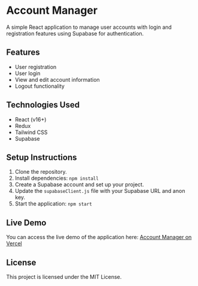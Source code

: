 # Account Manager

A simple React application to manage user accounts with login and registration features using Supabase for authentication.

## Features
- User registration
- User login
- View and edit account information
- Logout functionality

## Technologies Used
- React (v16+)
- Redux
- Tailwind CSS
- Supabase

## Setup Instructions
1. Clone the repository.
2. Install dependencies: `npm install`
3. Create a Supabase account and set up your project.
4. Update the `supabaseClient.js` file with your Supabase URL and anon key.
5. Start the application: `npm start`

## Live Demo
You can access the live demo of the application here: [Account Manager on Vercel](https://your-vercel-app-link.com)  <!-- Replace with your actual Vercel app link -->

## License
This project is licensed under the MIT License.
